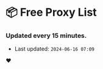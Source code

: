 # :package: Free Proxy List
### Updated every 15 minutes.

- Last updated: `2024-06-16 07:09`

:heart:
